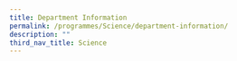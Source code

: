 ```yaml
---
title: Department Information
permalink: /programmes/Science/department-information/
description: ""
third_nav_title: Science
---
```


